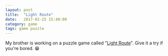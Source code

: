 ```yaml
---
layout: post
title:  "Light Route"
date:   2017-02-25 15:40:00
category: game
tags: game puzzle
---
```


My brother is working on a puzzle game called "<a href="http://takonan.github.io/LightRoute/" target="blank">Light Route</a>". Give it a try if you're bored. :grin: